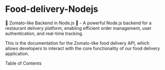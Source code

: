 # Food-delivery-Nodejs
🍔 Zomato-like Backend in Node.js 🚀 - A powerful Node.js backend for a restaurant delivery platform, 
enabling efficient order management, user authentication, and real-time tracking.

This is the documentation for the Zomato-like food delivery API,
which allows developers to interact with the core functionality of our food delivery application.

Table of Contents


